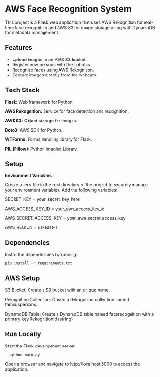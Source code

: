 
# AWS Face Recognition System

This project is a Flask web application that uses AWS Rekognition for real-time face recognition and AWS S3 for image storage along with DynamoDB for metadata management.


## Features

- Upload images to an AWS S3 bucket.
- Register new persons with their photos.
- Recognize faces using AWS Rekognition.
- Capture images directly from the webcam.


## Tech Stack

**Flask:** Web framework for Python.

**AWS Rekognition:** Service for face detection and recognition.

**AWS S3:** Object storage for images.

**Boto3:** AWS SDK for Python.

**WTForms:** Forms handling library for Flask.

**PIL (Pillow):** Python Imaging Library.


## Setup

**Environment Variables**

Create a .env file in the root directory of the project to securely manage your environment variables. 
Add the following variables:

SECRET_KEY = your_secret_key_here

AWS_ACCESS_KEY_ID = your_aws_access_key_id

AWS_SECRET_ACCESS_KEY = your_aws_secret_access_key

AWS_REGION = us-east-1


## Dependencies

Install the dependencies by running:
```bash
pip install -r requirements.txt
```


## AWS Setup

S3 Bucket: Create a S3 bucket with an unique name.

Rekognition Collection: Create a Rekognition collection named famouspersons.

DynamoDB Table: Create a DynamoDB table named facerecognition with a primary key RekognitionId (string).
## Run Locally

Start the Flask development server

```bash
  python main.py
```

Open a browser and navigate to http://localhost:5000 to access the application.
